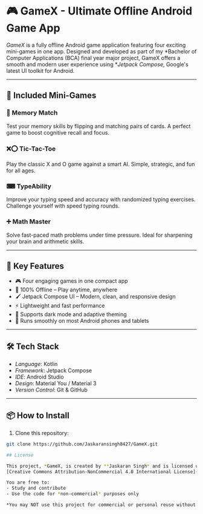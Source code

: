 # 🎮 GameX - Ultimate Offline Android Game App

*GameX* is a fully offline Android game application featuring four exciting mini-games in one app. Designed and developed as part of my *Bachelor of Computer Applications (BCA) final year major project, GameX offers a smooth and modern user experience using **Jetpack Compose*, Google's latest UI toolkit for Android.

---

## 🧩 Included Mini-Games

### 🧠 Memory Match
Test your memory skills by flipping and matching pairs of cards. A perfect game to boost cognitive recall and focus.

### ❌⭕ Tic-Tac-Toe
Play the classic X and O game against a smart AI. Simple, strategic, and fun for all ages.

### ⌨ TypeAbility
Improve your typing speed and accuracy with randomized typing exercises. Challenge yourself with speed typing rounds.

### ➕ Math Master
Solve fast-paced math problems under time pressure. Ideal for sharpening your brain and arithmetic skills.

---

## 🚀 Key Features

- 🎮 Four engaging games in one compact app
- 📶 100% Offline – Play anytime, anywhere
- 🖌 Jetpack Compose UI – Modern, clean, and responsive design
- ⚡ Lightweight and fast performance
- 🌙 Supports dark mode and adaptive theming
- 📱 Runs smoothly on most Android phones and tablets

---

## 🛠 Tech Stack

- *Language*: Kotlin
- *Framework*: Jetpack Compose
- *IDE*: Android Studio
- *Design*: Material You / Material 3
- *Version Control*: Git & GitHub

---

## 📦 How to Install

1. Clone this repository:
```bash
git clone https://github.com/Jaskaransingh8427/GameX.git

## License

This project, *GameX, is created by **Jaskaran Singh* and is licensed under the  
[Creative Commons Attribution-NonCommercial 4.0 International License](https://creativecommons.org/licenses/by-nc/4.0/).

You are free to:
- Study and contribute
- Use the code for *non-commercial* purposes only

*You may NOT use this project for commercial or personal reuse without explicit permission.*